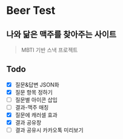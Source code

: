 # Beer Test

## 나와 닮은 맥주를 찾아주는 사이트

> MBTI 기반 스낵 프로젝트

## Todo

- [x] 질문&답변 JSON화
- [x] 질문 항목 정하기
- [ ] 질문별 아이콘 삽입
- [ ] 결과-맥주 매칭
- [x] 질문에 캐러셀 효과
- [x] 결과 공유창
- [ ] 결과 공유시 카카오톡 미리보기
